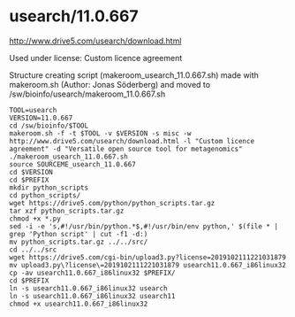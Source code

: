 usearch/11.0.667
========================

<http://www.drive5.com/usearch/download.html>

Used under license:
Custom licence agreement

Structure creating script (makeroom_usearch_11.0.667.sh) made with makeroom.sh (Author: Jonas Söderberg) and moved to /sw/bioinfo/usearch/makeroom_11.0.667.sh



    TOOL=usearch
    VERSION=11.0.667
    cd /sw/bioinfo/$TOOL
    makeroom.sh -f -t $TOOL -v $VERSION -s misc -w http://www.drive5.com/usearch/download.html -l "Custom licence agreement" -d "Versatile open source tool for metagenomics"
    ./makeroom_usearch_11.0.667.sh 
    source SOURCEME_usearch_11.0.667 
    cd $VERSION
    cd $PREFIX
    mkdir python_scripts
    cd python_scripts/
    wget https://drive5.com/python/python_scripts.tar.gz
    tar xzf python_scripts.tar.gz 
    chmod +x *.py
    sed -i -e 's,#!/usr/bin/python.*$,#!/usr/bin/env python,' $(file * | grep 'Python script' | cut -f1 -d:)
    mv python_scripts.tar.gz ../../src/
    cd ../../src
    wget https://drive5.com/cgi-bin/upload3.py?license=2019102111221031879
    mv upload3.py\?license\=2019102111221031879 usearch11.0.667_i86linux32
    cp -av usearch11.0.667_i86linux32 $PREFIX/
    cd $PREFIX
    ln -s usearch11.0.667_i86linux32 usearch
    ln -s usearch11.0.667_i86linux32 usearch11
    chmod +x usearch11.0.667_i86linux32 

